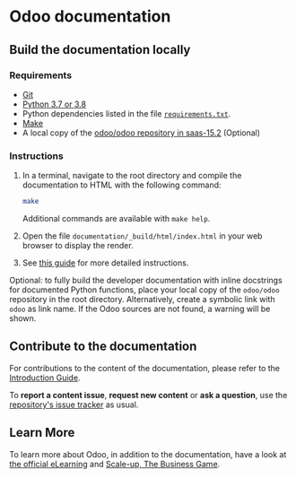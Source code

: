 # Odoo documentation

## Build the documentation locally

### Requirements

- [Git](https://www.odoo.com/documentation/saas-15.2/contributing/documentation.html#install-git)
- [Python 3.7 or 3.8](https://www.odoo.com/documentation/saas-15.2/contributing/documentation.html#python)
- Python dependencies listed in the file [`requirements.txt`](https://github.com/odoo/documentation/tree/saas-15.2/requirements.txt).
- [Make](https://www.odoo.com/documentation/saas-15.2/contributing/documentation.html#make)
- A local copy of the [odoo/odoo repository in saas-15.2](https://github.com/odoo/odoo/tree/saas-15.2) (Optional)

### Instructions

1. In a terminal, navigate to the root directory and compile the documentation to HTML with the
   following command:

   ```sh
   make
   ```

   Additional commands are available with `make help`.

2. Open the file `documentation/_build/html/index.html` in your web browser to display the render.

3. See [this guide](https://www.odoo.com/documentation/saas-15.2/contributing/documentation.html#preview-your-changes)
   for more detailed instructions.

Optional: to fully build the developer documentation with inline docstrings for documented Python
functions, place your local copy of the `odoo/odoo` repository in the root directory. Alternatively,
create a symbolic link with `odoo` as link name. If the Odoo sources are not found, a warning will
be shown.

## Contribute to the documentation

For contributions to the content of the documentation, please refer to the
[Introduction Guide](https://www.odoo.com/documentation/saas-15.2/contributing/documentation.html).

To **report a content issue**, **request new content** or **ask a question**, use the
[repository's issue tracker](https://github.com/odoo/documentation-user/issues) as usual.

## Learn More

To learn more about Odoo, in addition to the documentation, have a look at
[the official eLearning](https://odoo.com/slides) and
[Scale-up, The Business Game](https://www.odoo.com/page/scale-up-business-game).
